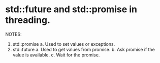 # std::future and std::promise in threading.

NOTES:

1.  std::promise
    a. Used to set values or exceptions.
2.  std::future
    a. Used to get values from promise.
    b. Ask promise if the value is available.
    c. Wait for the promise.
